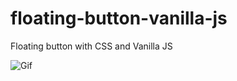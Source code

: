 # floating-button-vanilla-js
Floating button with CSS and Vanilla JS


![Gif](https://user-images.githubusercontent.com/54339869/82738646-95b5a080-9d0f-11ea-8f2e-00a2904887ad.gif)

